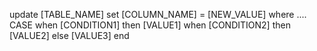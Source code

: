 update [TABLE_NAME]
set [COLUMN_NAME] = [NEW_VALUE]
where ....
​
CASE
when [CONDITION1] then [VALUE1]
when [CONDITION2] then [VALUE2]
else [VALUE3]
end